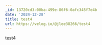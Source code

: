 ```yaml
---
_id: 13720cd3-00ba-499e-86f6-0afc345f7e4b
date: '2024-12-28'
title: test4
url: https://velog.io/@jlee38266/test4
---
```


test4